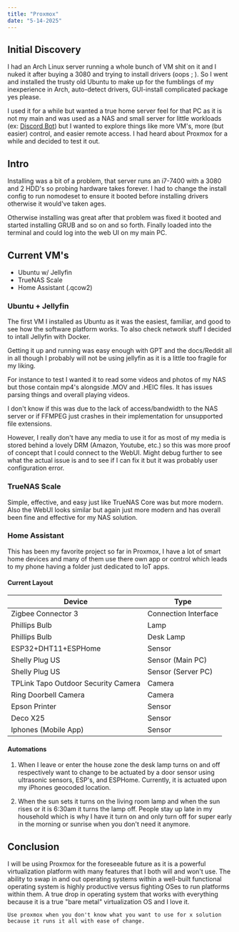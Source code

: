 ```yaml
---
title: "Proxmox"
date: "5-14-2025"
---
```


## Initial Discovery

I had an Arch Linux server running a whole bunch of VM shit on it and I nuked it after buying a 3080 and trying to install drivers (oops ; \). So I went and installed the trusty old Ubuntu to make up for the fumblings of my inexperience in Arch, auto-detect drivers, GUI-install complicated package yes please.

I used it for a while but wanted a true home server feel for that PC as it is not my main and was used as a NAS and small server for little workloads (ex: [Discord Bot](https://github.com/TeejMcSteez/NeilDegrasseDiscordBot/)) but I wanted to explore things like more VM's, more (but easier) control, and easier remote access. I had heard about Proxmox for a while and decided to test it out.

## Intro

Installing was a bit of a problem, that server runs an i7-7400 with a 3080 and 2 HDD's so probing hardware takes forever. I had to change the install config to run nomodeset to ensure it booted before installing drivers otherwise it would've taken ages.

Otherwise installing was great after that problem was fixed it booted and started installing GRUB and so on and so forth. Finally loaded into the terminal and could log into the web UI on my main PC.

## Current VM's 

- Ubuntu w/ Jellyfin
- TrueNAS Scale
- Home Assistant (.qcow2)

### Ubuntu + Jellyfin

The first VM I installed as Ubuntu as it was the easiest, familiar, and good to see how the software platform works. To also check network stuff I decided to intall Jellyfin with Docker.

Getting it up and running was easy enough with GPT and the docs/Reddit all in all though I probably will not be using jellyfin as it is a little too fragile for my liking.

For instance to test I wanted it to read some videos and photos of my NAS but those contain mp4's alongside .MOV and .HEIC files. It has issues parsing things and overall playing videos.

I don't know if this was due to the lack of access/bandwidth to the NAS server or if FFMPEG just crashes in their implementation for unsupported file extensions.

However, I really don't have any media to use it for as most of my media is stored behind a lovely DRM (Amazon, Youtube, etc.) so this was more proof of concept that I could connect to the WebUI. Might debug further to see what the actual issue is and to see if I can fix it but it was probably user configuration error. 

### TrueNAS Scale

Simple, effective, and easy just like TrueNAS Core was but more modern. Also the WebUI looks similar but again just more modern and has overall been fine and effective for my NAS solution.

### Home Assistant

This has been my favorite project so far in Proxmox, I have a lot of smart home devices and many of them use there own app or control which leads to my phone having a folder just dedicated to IoT apps.

#### Current Layout

| Device | Type |
|--------|------|
| Zigbee Connector 3 | Connection Interface |
| Phillips Bulb | Lamp |
| Phillips Bulb | Desk Lamp |
| ESP32+DHT11+ESPHome | Sensor |
| Shelly Plug US | Sensor (Main PC) |
| Shelly Plug US | Sensor (Server PC) |
| TPLink Tapo Outdoor Security Camera | Camera |
| Ring Doorbell Camera | Camera |
| Epson Printer | Sensor |
| Deco X25 | Sensor |
| Iphones (Mobile App) | Sensor |

#### Automations

1. When I leave or enter the house zone the desk lamp turns on and off respectively want to change to be actuated by a door sensor using ultrasonic sensors, ESP's, and ESPHome. Currently, it is actuated upon my iPhones geocoded location.

2. When the sun sets it turns on the living room lamp and when the sun rises or it is 6:30am it turns the lamp off. People stay up late in my household which is why I have it turn on and only turn off for super early in the morning or sunrise when you don't need it anymore.

## Conclusion

I will be using Proxmox for the foreseeable future as it is a powerful virtualization platform with many features that I both will and won't use. The ability to swap in and out operating systems within a well-built functional operating system is highly productive versus fighting OSes to run platforms within them. A true drop in operating system that works with everything because it is a true "bare metal" virtualization OS and I love it.

```Use proxmox when you don't know what you want to use for x solution because it runs it all with ease of change.```
